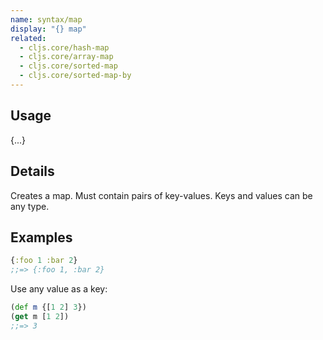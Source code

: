 ```yaml
---
name: syntax/map
display: "{} map"
related:
  - cljs.core/hash-map
  - cljs.core/array-map
  - cljs.core/sorted-map
  - cljs.core/sorted-map-by
---
```


## Usage
{...}


## Details

Creates a map.  Must contain pairs of key-values.  Keys and values can be any type.


## Examples

```clj
{:foo 1 :bar 2}
;;=> {:foo 1, :bar 2}
```

Use any value as a key:

```clj
(def m {[1 2] 3})
(get m [1 2])
;;=> 3
```